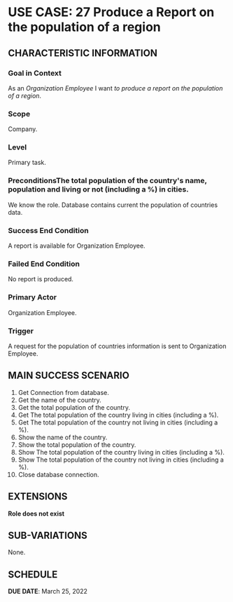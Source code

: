 # USE CASE: 27 Produce a Report on the population of a region
## CHARACTERISTIC INFORMATION

### Goal in Context

As an *Organization Employee* I want *to produce a report on the population of a region*.

### Scope

Company.

### Level

Primary task.

### PreconditionsThe total population of the country's name, population and living or not  (including a %) in cities.

We know the role.  Database contains current the population of countries data.

### Success End Condition

A report is available for Organization Employee.

### Failed End Condition

No report is produced.

### Primary Actor

Organization Employee.

### Trigger

A request for the population of countries information is sent to Organization Employee.

## MAIN SUCCESS SCENARIO

1. Get Connection from database.
2. Get the name of the country.
3. Get the total population of the country.
4. Get The total population of the country living in cities (including a %).
5. Get The total population of the country not living in cities (including a %).
6. Show the name of the country.
3. Show the total population of the country.
4. Show The total population of the country living in cities (including a %).
5. Show The total population of the country not living in cities (including a %).
7. Close database connection.

## EXTENSIONS

**Role does not exist**

## SUB-VARIATIONS

None.

## SCHEDULE

**DUE DATE**: March 25, 2022
